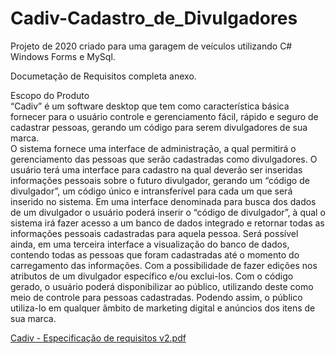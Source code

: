 # Cadiv-Cadastro_de_Divulgadores
Projeto de 2020 criado para uma garagem de veículos utilizando C# Windows Forms e MySql.

Documetação de Requisitos completa anexo.

Escopo do Produto  
“Cadiv” é um software desktop que tem como característica básica fornecer para o 
usuário controle e gerenciamento fácil, rápido e seguro de cadastrar pessoas, gerando 
um código para serem divulgadores de sua marca.  
O sistema fornece uma interface de administração, a qual permitirá o gerenciamento 
das pessoas que serão cadastradas como divulgadores. 
O usuário terá uma interface para cadastro na qual deverão ser inseridas informações 
pessoais sobre o futuro divulgador, gerando um “código de divulgador”, um código único 
e intransferível para cada um que será inserido no sistema. 
Em uma interface denominada para busca dos dados de um divulgador o usuário poderá 
inserir o “código de divulgador”, à qual o sistema irá fazer acesso a um banco de dados 
integrado e retornar todas as informações pessoais cadastradas para aquela pessoa. 
Será possível ainda, em uma terceira interface a visualização do banco de dados, 
contendo todas as pessoas que foram cadastradas até o momento do carregamento 
das informações. Com a possibilidade de fazer edições nos atributos de um divulgador 
específico e/ou exclui-los. 
Com o código gerado, o usuário poderá disponibilizar ao público, utilizando deste como 
meio de controle para pessoas cadastradas. Podendo assim, o público utiliza-lo em 
qualquer âmbito de marketing digital e anúncios dos itens de sua marca. 

[Cadiv - Especificação de requisitos v2.pdf](https://github.com/user-attachments/files/19212940/Cadiv.-.Especificacao.de.requisitos.v2.pdf)
